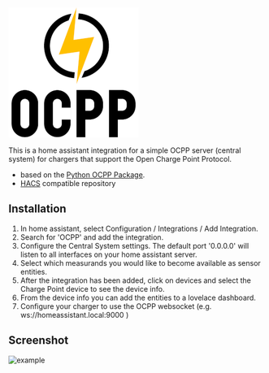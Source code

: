 ![OCPP](https://github.com/home-assistant/brands/raw/master/custom_integrations/ocpp/icon.png)


This is a home assistant integration for a simple OCPP server (central system) for chargers that support the Open Charge Point Protocol.

* based on the [Python OCPP Package](https://github.com/mobilityhouse/ocpp).
* [HACS](https://hacs.xyz/) compatible repository 

## Installation

1. In home assistant, select Configuration / Integrations / Add Integration.
2. Search for 'OCPP' and add the integration.
3. Configure the Central System settings. The default port '0.0.0.0' will listen to all interfaces on your home assistant server.
5. Select which measurands you would like to become available as sensor entities.
6. After the integration has been added, click on devices and select the Charge Point device to see the device info.
7. From the device info you can add the entities to a lovelace dashboard.
9. Configure your charger to use the OCPP websocket (e.g. ws://homeassistant.local:9000 )

## Screenshot

![example](https://github.com/lbbrhzn/ocpp/raw/main/example.png "Example")
